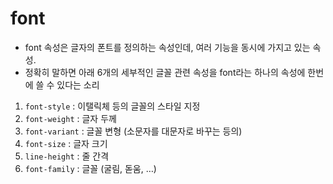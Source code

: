# font

- font 속성은 글자의 폰트를 정의하는 속성인데, 여러 기능을 동시에 가지고 있는 속성.
- 정확히 말하면 아래 6개의 세부적인 글꼴 관련 속성을 font라는 하나의 속성에 한번에 쓸 수 있다는 소리

1. `font-style` : 이탤릭체 등의 글꼴의 스타일 지정
2. `font-weight` : 글자 두께
3. `font-variant` : 글꼴 변형 (소문자를 대문자로 바꾸는 등의)
4. `font-size` : 글자 크기
5. `line-height` : 줄 간격
6. `font-family` : 글꼴 (굴림, 돋움, …)
